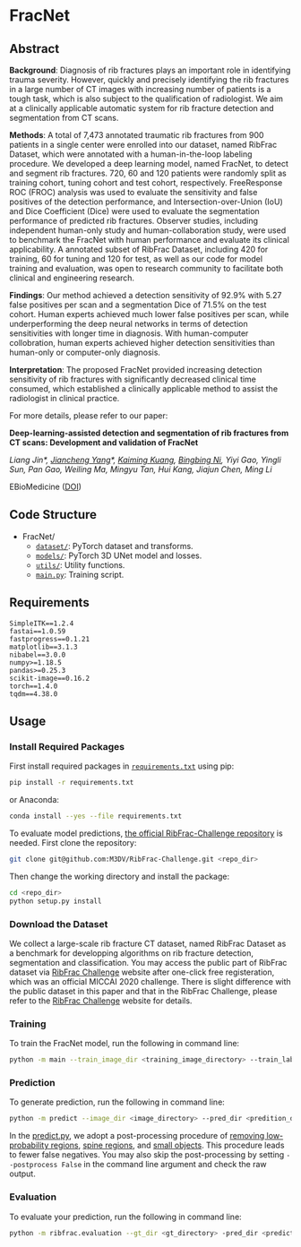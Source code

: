 # FracNet

## Abstract
**Background**: Diagnosis of rib fractures plays an important role in identifying trauma severity. However, quickly and precisely identifying the rib fractures in a large number of CT images with increasing number of patients is a tough task, which is also subject to the qualification of radiologist. We aim at a clinically applicable automatic system for rib fracture detection and segmentation from CT scans.

**Methods**: A total of 7,473 annotated traumatic rib fractures from 900 patients in a single center were enrolled into our dataset, named RibFrac Dataset, which were annotated with a human-in-the-loop labeling procedure. We developed a deep learning model, named FracNet, to detect and segment rib fractures. 720, 60 and 120 patients were randomly split as training cohort, tuning cohort and test cohort, respectively. FreeResponse ROC (FROC) analysis was used to evaluate the sensitivity and false positives of the detection performance, and Intersection-over-Union (IoU) and Dice Coefficient (Dice) were used to evaluate the segmentation performance of predicted rib fractures. Observer studies, including independent human-only study and human-collaboration study, were used to benchmark the FracNet with human performance and evaluate its clinical applicability. A annotated subset of RibFrac Dataset, including 420 for training, 60 for tuning and 120 for test, as well as our code for model training and evaluation, was open to research community to facilitate both clinical and engineering research.

**Findings**: Our method achieved a detection sensitivity of 92.9% with 5.27 false positives per scan and a segmentation Dice of 71.5% on the test cohort. Human experts achieved much lower false positives per scan, while underperforming the deep neural networks in terms of detection sensitivities with longer time in diagnosis. With human-computer collobration, human experts achieved higher detection sensitivities than human-only or computer-only diagnosis.

**Interpretation**: The proposed FracNet provided increasing detection sensitivity of rib fractures with significantly decreased clinical time consumed, which established a clinically applicable method to assist the radiologist in clinical practice.

For more details, please refer to our paper: 

**Deep-learning-assisted detection and segmentation of rib fractures from CT scans: Development and validation of FracNet**

*Liang Jin\*, [Jiancheng Yang](http://jiancheng-yang.com/)\*, [Kaiming Kuang](http://kaimingkuang.github.io/), [Bingbing Ni](https://scholar.google.com/citations?user=eUbmKwYAAAAJ), Yiyi Gao, Yingli Sun, Pan Gao, Weiling Ma, Mingyu Tan, Hui Kang, Jiajun Chen, Ming Li*

EBioMedicine ([DOI](https://doi.org/10.1016/j.ebiom.2020.103106))

## Code Structure
* FracNet/
    * [`dataset/`](./dataset): PyTorch dataset and transforms.
    * [`models/`](./models): PyTorch 3D UNet model and losses.
    * [`utils/`](./utils): Utility functions.
    * [`main.py`](main.py): Training script.

## Requirements
```
SimpleITK==1.2.4
fastai==1.0.59
fastprogress==0.1.21
matplotlib==3.1.3
nibabel==3.0.0
numpy>=1.18.5
pandas>=0.25.3
scikit-image==0.16.2
torch==1.4.0
tqdm==4.38.0
```

## Usage

### Install Required Packages
First install required packages in [`requirements.txt`](requirements.txt) using pip:
```bash
pip install -r requirements.txt
```
or Anaconda:
```bash
conda install --yes --file requirements.txt
```
To evaluate model predictions, [the official RibFrac-Challenge repository](https://github.com/M3DV/RibFrac-Challenge) is needed. First clone the repository:
```bash
git clone git@github.com:M3DV/RibFrac-Challenge.git <repo_dir>
```
Then change the working directory and install the package:
```bash
cd <repo_dir>
python setup.py install
```

### Download the Dataset
We collect a large-scale rib fracture CT dataset, named RibFrac Dataset as a benchmark for developping algorithms on rib fracture detection, segmentation and classification. You may access the public part of RibFrac dataset via [RibFrac Challenge](https://ribfrac.grand-challenge.org/dataset/) website after one-click free registeration, which was an official MICCAI 2020 challenge. There is slight difference with the public dataset in this paper and that in the RibFrac Challenge, please refer to the [RibFrac Challenge](https://ribfrac.grand-challenge.org/tasks/) website for details.

### Training
To train the FracNet model, run the following in command line:
```bash
python -m main --train_image_dir <training_image_directory> --train_label_dir <training_label_directory> --val_image_dir <validation_image_directory> --val_label_dir <validation_label_directory>
```

### Prediction
To generate prediction, run the following in command line:
```bash
python -m predict --image_dir <image_directory> --pred_dir <predition_directory> --model_path <model_weight_path>
```

In the [predict.py](predict.py), we adopt a post-processing procedure of [removing low-probability regions](predict.py#L18), [spine regions](predict.py#L24), and [small objects](predict.py#L48). This procedure leads to fewer false negatives. You may also skip the post-processing by setting `--postprocess False` in the command line argument and check the raw output.

### Evaluation
To evaluate your prediction, run the following in command line:
```bash
python -m ribfrac.evaluation --gt_dir <gt_directory> -pred_dir <prediction_directory> --clf False
```
